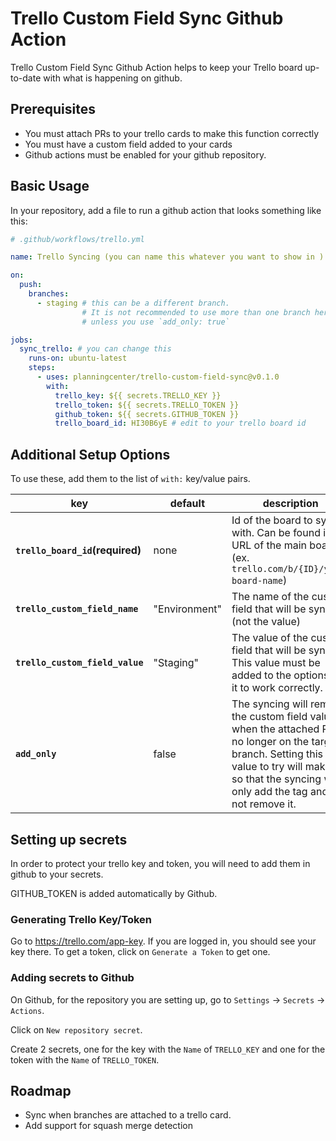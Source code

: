 # Trello Custom Field Sync Github Action

Trello Custom Field Sync Github Action helps to keep your Trello board up-to-date with what is happening on github.

## Prerequisites

- You must attach PRs to your trello cards to make this function correctly
- You must have a custom field added to your cards
- Github actions must be enabled for your github repository.

## Basic Usage

In your repository, add a file to run a github action that looks something like this:

```yml
# .github/workflows/trello.yml

name: Trello Syncing (you can name this whatever you want to show in )

on:
  push:
    branches:
      - staging # this can be a different branch.
                # It is not recommended to use more than one branch here
                # unless you use `add_only: true`

jobs:
  sync_trello: # you can change this
    runs-on: ubuntu-latest
    steps:
      - uses: planningcenter/trello-custom-field-sync@v0.1.0
        with:
          trello_key: ${{ secrets.TRELLO_KEY }}
          trello_token: ${{ secrets.TRELLO_TOKEN }}
          github_token: ${{ secrets.GITHUB_TOKEN }}
          trello_board_id: HI30B6yE # edit to your trello board id
```

## Additional Setup Options

To use these, add them to the list of `with:` key/value pairs.

| key | default | description |
|---| ---| ---|
|__`trello_board_id`(required)__ | none | Id of the board to sync with. Can be found in the URL of the main board: (ex. `trello.com/b/{ID}/your-board-name`) |
|__`trello_custom_field_name`__ | "Environment" | The name of the custom field that will be synced (not the value) |
|__`trello_custom_field_value`__ | "Staging" | The value of the custom field that will be synced. This value must be added to the options for it to work correctly. |
|__`add_only`__ | false | The syncing will remove the custom field value when the attached PR is no longer on the target branch.  Setting this value to try will make it so that the syncing will only add the tag and will not remove it. |

## Setting up secrets

In order to protect your trello key and token, you will need to add them in github to your secrets.

GITHUB_TOKEN is added automatically by Github.

### Generating Trello Key/Token

Go to https://trello.com/app-key.  If you are logged in, you should see your key there.  To get a token, click on `Generate a Token` to get one.

### Adding secrets to Github

On Github, for the repository you are setting up, go to `Settings` -> `Secrets` -> `Actions`.

Click on `New repository secret`.

Create 2 secrets, one for the key with the `Name` of `TRELLO_KEY` and one for the token with the `Name` of `TRELLO_TOKEN`.

## Roadmap

- Sync when branches are attached to a trello card.
- Add support for squash merge detection
